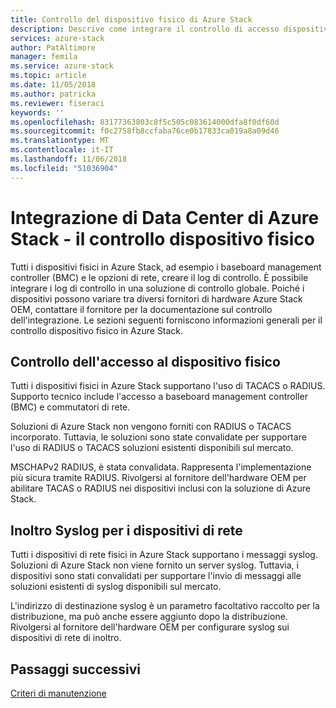 ```yaml
---
title: Controllo del dispositivo fisico di Azure Stack
description: Descrive come integrare il controllo di accesso dispositivo fisico in Azure Stack
services: azure-stack
author: PatAltimore
manager: femila
ms.service: azure-stack
ms.topic: article
ms.date: 11/05/2018
ms.author: patricka
ms.reviewer: fiseraci
keywords: ''
ms.openlocfilehash: 83177363803c8f5c505c083614000dfa8f0df60d
ms.sourcegitcommit: f0c2758fb8ccfaba76ce0b17833ca019a8a09d46
ms.translationtype: MT
ms.contentlocale: it-IT
ms.lasthandoff: 11/06/2018
ms.locfileid: "51036904"
---
```

# <a name="azure-stack-datacenter-integration---physical-device-auditing"></a>Integrazione di Data Center di Azure Stack - il controllo dispositivo fisico

Tutti i dispositivi fisici in Azure Stack, ad esempio i baseboard management controller (BMC) e le opzioni di rete, creare il log di controllo. È possibile integrare i log di controllo in una soluzione di controllo globale. Poiché i dispositivi possono variare tra diversi fornitori di hardware Azure Stack OEM, contattare il fornitore per la documentazione sul controllo dell'integrazione.
Le sezioni seguenti forniscono informazioni generali per il controllo dispositivo fisico in Azure Stack.  

## <a name="physical-device-access-auditing"></a>Controllo dell'accesso al dispositivo fisico

Tutti i dispositivi fisici in Azure Stack supportano l'uso di TACACS o RADIUS. Supporto tecnico include l'accesso a baseboard management controller (BMC) e commutatori di rete.

Soluzioni di Azure Stack non vengono forniti con RADIUS o TACACS incorporato. Tuttavia, le soluzioni sono state convalidate per supportare l'uso di RADIUS o TACACS soluzioni esistenti disponibili sul mercato.

MSCHAPv2 RADIUS, è stata convalidata. Rappresenta l'implementazione più sicura tramite RADIUS.
Rivolgersi al fornitore dell'hardware OEM per abilitare TACAS o RADIUS nei dispositivi inclusi con la soluzione di Azure Stack.

## <a name="syslog-forwarding-for-network-devices"></a>Inoltro Syslog per i dispositivi di rete

Tutti i dispositivi di rete fisici in Azure Stack supportano i messaggi syslog. Soluzioni di Azure Stack non viene fornito un server syslog. Tuttavia, i dispositivi sono stati convalidati per supportare l'invio di messaggi alle soluzioni esistenti di syslog disponibili sul mercato.

L'indirizzo di destinazione syslog è un parametro facoltativo raccolto per la distribuzione, ma può anche essere aggiunto dopo la distribuzione. Rivolgersi al fornitore dell'hardware OEM per configurare syslog sui dispositivi di rete di inoltro.

## <a name="next-steps"></a>Passaggi successivi

[Criteri di manutenzione](azure-stack-servicing-policy.md)
